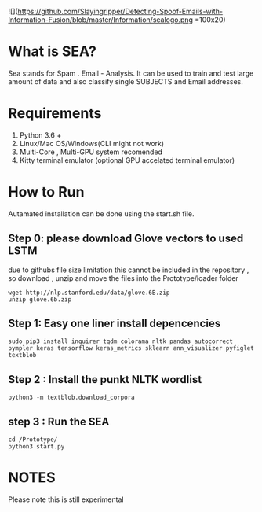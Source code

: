 
![](https://github.com/Slayingripper/Detecting-Spoof-Emails-with-Information-Fusion/blob/master/Information/sealogo.png =100x20)
# What is SEA?

Sea stands for Spam . Email - Analysis. It can be used to train and test large amount of data and also classify single SUBJECTS and Email addresses. 


# Requirements 
1. Python 3.6 +
2. Linux/Mac OS/Windows(CLI might not work)
3. Multi-Core , Multi-GPU system recomended 
4. Kitty terminal emulator (optional GPU accelated terminal emulator)
# How to Run
Autamated installation can be done using the start.sh file.
## Step 0: please download Glove vectors to used LSTM
due to githubs file size limitation this cannot be included in the repository , so download , unzip and move the
files into the Prototype/loader folder
```
wget http://nlp.stanford.edu/data/glove.6B.zip
unzip glove.6b.zip
```
## Step 1: Easy one liner install depencencies 
```
sudo pip3 install inquirer tqdm colorama nltk pandas autocorrect pympler keras tensorflow keras_metrics sklearn ann_visualizer pyfiglet textblob
```

## Step 2 : Install the punkt NLTK wordlist

```
python3 -m textblob.download_corpora
```

## step 3 : Run the SEA 

```
cd /Prototype/
python3 start.py
```


# NOTES

Please note this is still experimental 
